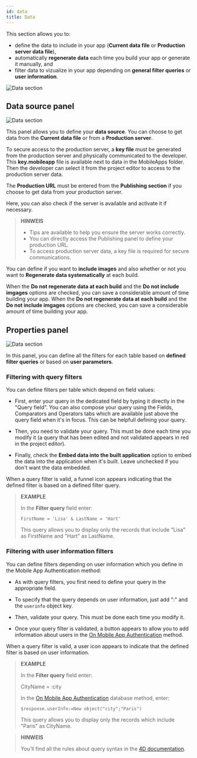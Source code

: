 ```yaml
---
id: data
title: Data
---
```


This section allows you to:

* define the data to include in your app (**Current data file** or **Production server data file**),
* automatically **regenerate data** each time you build your app or generate it manually, and
* filter data to vizualize in your app depending on **general filter queries** or **user information**.

![Data section](assets/en/project-editor/Data-tab-4D-for-iOS.png)

## Data source panel

![Data section](assets/en/project-editor/Data-source-panel-4D-for-iOS.png)

This panel allows you to define your **data source**. You can choose to get data from the **Current data file** or from a **Production server**.

To secure access to the production server, a **key file** must be generated from the production server and physically communicated to the developer. This **key.mobileapp** file is available next to data in the MobileApps folder. Then the developer can select it from the project editor to access to the production server data.

The **Production URL** must be entered from the **Publishing section** if you choose to get data from your production server.

Here, you can also check if the server is available and activate it if necessary.

> **HINWEIS**
> 
> * Tips are available to help you ensure the server works correctly.
> * You can directly access the Publishing panel to define your production URL.
> * To access production server data, a key file is required for secure communications.

You can define if you want to **include images** and also whether or not you want to **Regenerate data systematically** at each build.

When the **Do not regenerate data at each build** and the **Do not include imgages** options are checked, you can save a considerable amount of time building your app. When the **Do not regenerate data at each build** and the **Do not include imgages** options are checked, you can save a considerable amount of time building your app.


## Properties panel

![Data section](assets/en/project-editor/Properties-Panel-4D-for-iOS.png)

In this panel, you can define all the filters for each table based on **defined filter queries** or based on **user parameters**.

### Filtering with query filters

You can define filters per table which depend on field values:

* First, enter your query in the dedicated field by typing it directly in the "Query field". You can also compose your query using the Fields, Comparators and Operators tabs which are available just above the query field when it's in focus. This can be helpfull defining your query.

* Then, you need to validate your query. This must be done each time you modify it (a query that has been edited and not validated appears in red in the project editor).

* Finally, check the **Embed data into the built application** option to embed the data into the application when it's built. Leave unchecked if you don't want the data embedded.

When a query filter is valid, a funnel icon appears indicating that the defined filter is based on a defined filter query.

> **EXAMPLE** 
> 
> In the **Filter query** field enter:
> 
> `FirstName = 'Lisa' & LastName = 'Hart'`
> 
> This query allows you to display only the records that include "Lisa" as FirstName and "Hart" as LastName.


### Filtering with user information filters

You can define filters depending on user information which you define in the Mobile App Authentication method:

* As with query filters, you first need to define your query in the appropriate field.

* To specify that the query depends on user information, just add ":" and the `userinfo` object key.

* Then, validate your query. This must be done each time you modify it.

* Once your query filter is validated, a button appears to allow you to add information about users in the [On Mobile App Authentication](http://doc.4d.com/4Dv17R3/4D/17-R3/On-Mobile-App-Authentication-database-method.301-3906587.en.html) method.

When a query filter is valid, a user icon appears to indicate that the defined filter is based on user information.

> **EXAMPLE**
> 
> In the **Filter query** field enter:
> 
> CityName = :city
> 
> In the [On Mobile App Authentication](http://doc.4d.com/4Dv17R3/4D/17-R3/On-Mobile-App-Authentication-database-method.301-3906587.en.html) database method, enter:
> 
> `$response.userInfo:=New object("city";"Paris")`
> 
> This query allows you to display only the records which include "Paris" as CityName.


> **HINWEIS**
> 
> You'll find all the rules about query syntax in the [4D documentation](http://livedoc.4d.com/4D-Language-Reference-17-R3/ORDA-DataClass/dataClassquery.301-3907505.en.html).


